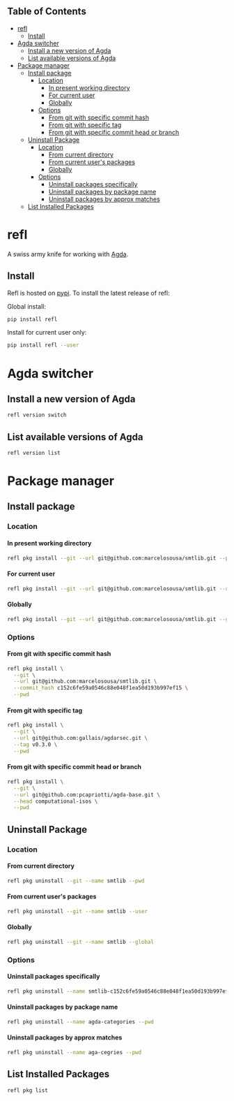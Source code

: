 <!-- START doctoc generated TOC please keep comment here to allow auto update -->
<!-- DON'T EDIT THIS SECTION, INSTEAD RE-RUN doctoc TO UPDATE -->
## Table of Contents

- [refl](#refl)
  - [Install](#install)
- [Agda switcher](#agda-switcher)
  - [Install a new version of Agda](#install-a-new-version-of-agda)
  - [List available versions of Agda](#list-available-versions-of-agda)
- [Package manager](#package-manager)
  - [Install package](#install-package)
    - [Location](#location)
      - [In present working directory](#in-present-working-directory)
      - [For current user](#for-current-user)
      - [Globally](#globally)
    - [Options](#options)
      - [From git with specific commit hash](#from-git-with-specific-commit-hash)
      - [From git with specific tag](#from-git-with-specific-tag)
      - [From git with specific commit head or branch](#from-git-with-specific-commit-head-or-branch)
  - [Uninstall Package](#uninstall-package)
    - [Location](#location-1)
      - [From current directory](#from-current-directory)
      - [From current user's packages](#from-current-users-packages)
      - [Globally](#globally-1)
    - [Options](#options-1)
      - [Uninstall packages specifically](#uninstall-packages-specifically)
      - [Uninstall packages by package name](#uninstall-packages-by-package-name)
      - [Uninstall packages by approx matches](#uninstall-packages-by-approx-matches)
  - [List Installed Packages](#list-installed-packages)

<!-- END doctoc generated TOC please keep comment here to allow auto update -->

# refl

A swiss army knife for working with [Agda](https://github.com/agda/agda).

## Install

Refl is hosted on [pypi](https://pypi.org). To install the latest release of refl:

Global install:

```bash
pip install refl
```

Install for current user only:

```bash
pip install refl --user
```

# Agda switcher

## Install a new version of Agda

```bash
refl version switch
```

## List available versions of Agda

```bash
refl version list
```

# Package manager

## Install package

### Location

#### In present working directory

```bash
refl pkg install --git --url git@github.com:marcelosousa/smtlib.git --pwd
```

#### For current user

```bash
refl pkg install --git --url git@github.com:marcelosousa/smtlib.git --user
```

#### Globally

```bash
refl pkg install --git --url git@github.com:marcelosousa/smtlib.git --global
```

### Options

#### From git with specific commit hash

```bash
refl pkg install \
  --git \
  --url git@github.com:marcelosousa/smtlib.git \
  --commit_hash c152c6fe59a0546c88e048f1ea50d193b997ef15 \
  --pwd
```

#### From git with specific tag

```bash
refl pkg install \
  --git \
  --url git@github.com:gallais/agdarsec.git \
  --tag v0.3.0 \
  --pwd
```

#### From git with specific commit head or branch

```bash
refl pkg install \
  --git \
  --url git@github.com:pcapriotti/agda-base.git \
  --head computational-isos \
  --pwd
```

## Uninstall Package

### Location

#### From current directory

```bash
refl pkg uninstall --git --name smtlib --pwd
```

#### From current user's packages

```bash
refl pkg uninstall --git --name smtlib --user
```

#### Globally

```bash
refl pkg uninstall --git --name smtlib --global
```

### Options

#### Uninstall packages specifically

```bash
refl pkg uninstall --name smtlib-c152c6fe59a0546c88e048f1ea50d193b997ef15 --pwd
```

#### Uninstall packages by package name

```bash
refl pkg uninstall --name agda-categories --pwd
```

#### Uninstall packages by approx matches

```bash
refl pkg uninstall --name aga-cegries --pwd
```

## List Installed Packages

```bash
refl pkg list
```
